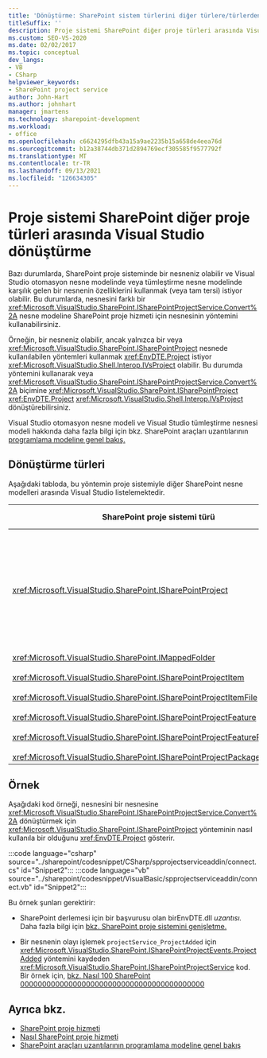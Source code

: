 ```yaml
---
title: 'Dönüştürme: SharePoint sistem türlerini diğer türlere/türlerden dönüştürme'
titleSuffix: ''
description: Proje sistemi SharePoint diğer proje türleri arasında Visual Studio dönüştürme. Dönüştürülecek türlerin ayrıntılarının yer alan bir listeye bakın.
ms.custom: SEO-VS-2020
ms.date: 02/02/2017
ms.topic: conceptual
dev_langs:
- VB
- CSharp
helpviewer_keywords:
- SharePoint project service
author: John-Hart
ms.author: johnhart
manager: jmartens
ms.technology: sharepoint-development
ms.workload:
- office
ms.openlocfilehash: c6624295dfb43a15a9ae2235b15a658de4eea76d
ms.sourcegitcommit: b12a38744db371d2894769ecf305585f9577792f
ms.translationtype: MT
ms.contentlocale: tr-TR
ms.lasthandoff: 09/13/2021
ms.locfileid: "126634305"
---
```

# <a name="convert-between-sharepoint-project-system-types-and-other-visual-studio-project-types"></a>Proje sistemi SharePoint diğer proje türleri arasında Visual Studio dönüştürme
  Bazı durumlarda, SharePoint proje sisteminde bir nesneniz olabilir ve Visual Studio otomasyon nesne modelinde veya tümleştirme nesne modelinde karşılık gelen bir nesnenin özelliklerini kullanmak (veya tam tersi) istiyor olabilir. Bu durumlarda, nesnesini farklı bir <xref:Microsoft.VisualStudio.SharePoint.ISharePointProjectService.Convert%2A> nesne modeline SharePoint proje hizmeti için nesnesinin yöntemini kullanabilirsiniz.

 Örneğin, bir nesneniz olabilir, ancak yalnızca bir veya <xref:Microsoft.VisualStudio.SharePoint.ISharePointProject> nesnede kullanılabilen yöntemleri kullanmak <xref:EnvDTE.Project> istiyor <xref:Microsoft.VisualStudio.Shell.Interop.IVsProject> olabilir. Bu durumda yöntemini kullanarak veya <xref:Microsoft.VisualStudio.SharePoint.ISharePointProjectService.Convert%2A> biçimine <xref:Microsoft.VisualStudio.SharePoint.ISharePointProject> <xref:EnvDTE.Project> <xref:Microsoft.VisualStudio.Shell.Interop.IVsProject> dönüştürebilirsiniz.

 Visual Studio otomasyon nesne modeli ve Visual Studio tümleştirme nesnesi modeli hakkında daha fazla bilgi için bkz. SharePoint araçları uzantılarının [programlama modeline genel bakış.](../sharepoint/overview-of-the-programming-model-of-sharepoint-tools-extensions.md)

## <a name="types-of-conversions"></a>Dönüştürme türleri
 Aşağıdaki tabloda, bu yöntemin proje sistemiyle diğer SharePoint nesne modelleri arasında Visual Studio listelemektedir.

|SharePoint proje sistemi türü|Otomasyon ve tümleştirme nesnesi modellerinde karşılık gelen türler|
|------------------------------------|-------------------------------------------------------------------------|
|<xref:Microsoft.VisualStudio.SharePoint.ISharePointProject>|<xref:EnvDTE.Project><br /><br /> veya<br /><br /> Proje için temel Visual Studio com nesnesi tarafından uygulanan tümleştirme nesne modelinde herhangi bir arabirim. Bu arabirimler <xref:Microsoft.VisualStudio.Shell.Interop.IVsHierarchy> , <xref:Microsoft.VisualStudio.Shell.Interop.IVsProject> (veya türetilmiş bir arabirim) ve <xref:Microsoft.VisualStudio.Shell.Interop.IVsBuildPropertyStorage> içerir. Projeler tarafından uygulanan ana arabirimlerin listesi için bkz. [model Project bileşenleri.](../extensibility/internals/project-model-core-components.md)|
|<xref:Microsoft.VisualStudio.SharePoint.IMappedFolder><br /><br /> <xref:Microsoft.VisualStudio.SharePoint.ISharePointProjectItem><br /><br /> <xref:Microsoft.VisualStudio.SharePoint.ISharePointProjectItemFile><br /><br /> <xref:Microsoft.VisualStudio.SharePoint.ISharePointProjectFeature><br /><br /> <xref:Microsoft.VisualStudio.SharePoint.ISharePointProjectFeatureResourceFile><br /><br /> <xref:Microsoft.VisualStudio.SharePoint.ISharePointProjectPackage>|<xref:EnvDTE.ProjectItem><br /><br /> veya<br /><br /> Içeren <xref:System.UInt32> içinde proje üyesini tanımlayan bir değer (VSITEMID <xref:Microsoft.VisualStudio.Shell.Interop.IVsHierarchy> olarak da denir). Bu değer bazı yöntemlerin *itemid* parametresine <xref:Microsoft.VisualStudio.Shell.Interop.IVsHierarchy> geçirebilirsiniz.|

## <a name="example"></a>Örnek
 Aşağıdaki kod örneği, nesnesini bir nesnesine <xref:Microsoft.VisualStudio.SharePoint.ISharePointProjectService.Convert%2A> dönüştürmek için <xref:Microsoft.VisualStudio.SharePoint.ISharePointProject> yönteminin nasıl kullanıla bir olduğunu <xref:EnvDTE.Project> gösterir.

:::code language="csharp" source="../sharepoint/codesnippet/CSharp/spprojectserviceaddin/connect.cs" id="Snippet2":::
:::code language="vb" source="../sharepoint/codesnippet/VisualBasic/spprojectserviceaddin/connect.vb" id="Snippet2":::

 Bu örnek şunları gerektirir:

- SharePoint derlemesi için bir başvurusu olan birEnvDTE.dll *uzantısı.* Daha fazla bilgi için [bkz. SharePoint proje sistemini genişletme.](../sharepoint/extending-the-sharepoint-project-system.md)

- Bir nesnenin olayı işlemek `projectService_ProjectAdded` için <xref:Microsoft.VisualStudio.SharePoint.ISharePointProjectEvents.ProjectAdded> yöntemini kaydeden <xref:Microsoft.VisualStudio.SharePoint.ISharePointProjectService> kod. Bir örnek için, [bkz. Nasıl 100 SharePoint 000000000000000000000000000000000000000000](../sharepoint/how-to-create-a-sharepoint-project-extension.md)

## <a name="see-also"></a>Ayrıca bkz.

- [SharePoint proje hizmeti](../sharepoint/using-the-sharepoint-project-service.md)
- [Nasıl SharePoint proje hizmeti](../sharepoint/how-to-retrieve-the-sharepoint-project-service.md)
- [SharePoint araçları uzantılarının programlama modeline genel bakış](../sharepoint/overview-of-the-programming-model-of-sharepoint-tools-extensions.md)
